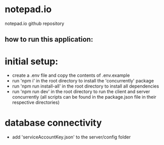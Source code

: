 # notepad.io
notepad.io github repository

## how to run this application:

# initial setup:
- create a .env file and copy the contents of .env.example
- run 'npm i' in the root directory to install the 'concurrently' package
- run 'npm run install-all' in the root directory to install all dependencies
- run 'npm run dev' in the root directory to run the client and server concurrently (all scripts can be found in the package.json file in their respective directories)

# database connectivity
- add 'serviceAccountKey.json' to the server/config folder
